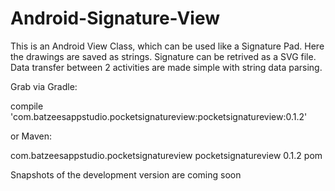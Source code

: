 # Android-Signature-View
This is an Android View Class, which can be used like a Signature Pad. Here the drawings are saved as strings. Signature can be retrived as a SVG file. Data transfer between 2 activities are made simple with string data parsing. 

Grab via Gradle:

compile 'com.batzeesappstudio.pocketsignatureview:pocketsignatureview:0.1.2'

or Maven:

<dependency> 
  <groupId>com.batzeesappstudio.pocketsignatureview</groupId> 
  <artifactId>pocketsignatureview</artifactId> 
  <version>0.1.2</version> 
  <type>pom</type> 
</dependency>

Snapshots of the development version are coming soon
